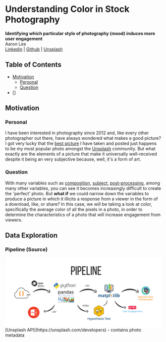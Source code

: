 # Understanding Color in Stock Photography
**Identifying which particular style of photography (mood) induces more user engagement**
<br>Aaron Lee
<br>
[Linkedin](http://www.linkedin.com/in/aaronhjlee) | [Github](https://github.com/aaronhjlee) | [Unsplash](https://unsplash.com/@aaronhjlee)

## Table of Contents

* [Motivation](#Motivation)
  * [Personal](#personal)
  * [Question](#question)
* []

## Motivation

### Personal

I have been interested in photography since 2012 and, like every other photographer out there, have always wondered what makes a good picture? I got very lucky that the [best picture](https://unsplash.com/photos/WrPmNpKQUUY) I have taken and posted just happens to be my most popular photo amongst the [Unsplash](https://unsplash.com) community. But what exactly are the elements of a picture that make it universally well-received despite it being an very subjective because, well, it's a form of art. 

### Question

With many variables such as [composition](https://en.wikipedia.org/wiki/Composition_(visual_arts)), [subject](https://www.creativelive.com/photography-guides/photography-subjects), [post-processing](https://improvephotography.com/31639/post-processing-photography/), among many other variables, you can see it becomes increasingly difficult to create the 'perfect' photo. But **what if** we could narrow down the variables to produce a picture in which it illicits a response from a viewer in the form of a download, like, or share?
In this case, we will be taking a look at color, specifically the average color of all the pixels in a photo, in order to determine the characteristics of a photo that will increase engagement from viewers.

## Data Exploration

### Pipeline (Source)

<img src="images/Pipeline.pdf" align="center" />
[Unsplash API](https://unsplash.com/developers) - contains photo metadata
